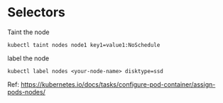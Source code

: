 # Selectors

Taint the node

```
kubectl taint nodes node1 key1=value1:NoSchedule
```

label the node

```
kubectl label nodes <your-node-name> disktype=ssd
```
Ref: https://kubernetes.io/docs/tasks/configure-pod-container/assign-pods-nodes/
